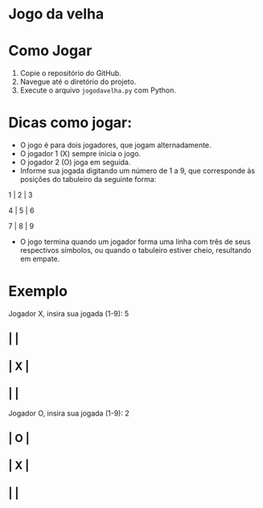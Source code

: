 #  Jogo da velha 

#  Como Jogar 

1. Copie o repositório do GitHub.
2. Navegue até o diretório do projeto.
3. Execute o arquivo `jogodavelha.py` com Python.

#  Dicas como jogar:

- O jogo é para dois jogadores, que jogam alternadamente.
- O jogador 1 (X) sempre inicia o jogo.
- O jogador 2 (O) joga em seguida.
- Informe sua jogada digitando um número de 1 a 9, que corresponde às posições do tabuleiro da seguinte forma:

1 | 2 | 3

4 | 5 | 6

7 | 8 | 9

- O jogo termina quando um jogador forma uma linha com três de seus respectivos símbolos, ou quando o tabuleiro estiver cheio, resultando em empate.

#  Exemplo 
Jogador X, insira sua jogada (1-9): 5

  |   |  
----------

  | X |
----------

  |   |
----------

Jogador O, insira sua jogada (1-9): 2

  | O |  
----------

  | X |
----------

  |   |
----------
